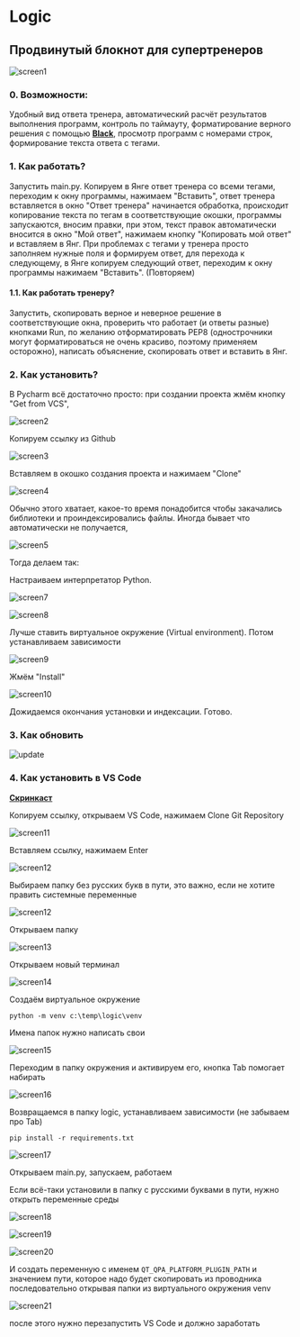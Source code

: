 # Logic

## Продвинутый блокнот для супертренеров

   ![screen1](images/p1.png)

### 0. Возможности:

Удобный вид ответа тренера, автоматический расчёт результатов выполнения программ, контроль по таймауту, форматирование 
верного решения с помощью **[Black](https://300.ya.ru/QwyIgWnG)**, просмотр программ с номерами строк, формирование 
текста ответа с тегами.
   
### 1. Как работать? 

Запустить main.py. Копируем в Янге ответ тренера со всеми тегами, переходим к окну программы, нажимаем "Вставить", ответ 
тренера вставляется в окно "Ответ тренера" начинается обработка, происходит копирование текста по тегам в 
соответствующие окошки, программы запускаются, вносим правки, при этом, текст правок автоматически вносится в окно 
"Мой ответ", нажимаем кнопку "Копировать мой ответ" и вставляем в Янг. При проблемах с тегами у тренера просто заполняем 
нужные поля и формируем ответ, для перехода к следующему, в Янге копируем следующий ответ, переходим к окну программы 
нажимаем "Вставить". (Повторяем)

#### 1.1. Как работать тренеру?

Запустить, скопировать верное и неверное решение в соответствующие окна, проверить что работает (и ответы разные) 
кнопками Run, по желанию отформатировать PEP8 (однострочники могут форматироваться не очень красиво, поэтому применяем
осторожно), написать объяснение, скопировать ответ и вставить в Янг. 

### 2. Как установить?

В Pycharm всё достаточно просто: при создании проекта жмём кнопку "Get from VCS",

   ![screen2](images/p2.png)
   
Копируем ссылку из Github

   ![screen3](images/p2-1.png)

Вставляем в окошко создания проекта и нажимаем "Clone"

   ![screen4](images/p3.png)

Обычно этого хватает, какое-то время понадобится чтобы закачались библиотеки и проиндексировались файлы.
Иногда бывает что автоматически не получается,

   ![screen5](images/p4.png)

Тогда делаем так:

Настраиваем интерпретатор Python.

   ![screen7](images/p5-1.png)

   ![screen8](images/p6.png)

Лучше ставить виртуальное окружение (Virtual environment).
Потом устанавливаем зависимости
   
   ![screen9](images/p7.png)

Жмём "Install"

   ![screen10](images/p8.png)

Дожидаемся окончания установки и индексации. Готово.

### 3. Как обновить
   ![update](images/update.png)

### 4. Как установить в VS Code

**[Скринкаст](https://disk.yandex.ru/i/w5uRy3C1_K2nQg)** 

Копируем ссылку, открываем VS Code, нажимаем Clone Git Repository

   ![screen11](images/p9.png)

Вставляем ссылку, нажимаем Enter

   ![screen12](images/p10.png)

Выбираем папку без русских букв в пути, это важно, если не хотите править системные переменные

   ![screen12](images/p11.png)

Открываем папку 

   ![screen13](images/p12.png)

Открываем новый терминал

   ![screen14](images/p13.png)

Создаём виртуальное окружение

```
python -m venv c:\temp\logic\venv
```
Имена папок нужно написать свои

   ![screen15](images/p14.png)

Переходим в папку окружения и активируем его, кнопка Tab помогает набирать

   ![screen16](images/p15.png)

Возвращаемся в папку logic, устанавливаем зависимости (не забываем про Tab)

```
pip install -r requirements.txt
```


   ![screen17](images/p17.png)

Открываем main.py, запускаем, работаем

Если всё-таки установили в папку с русскими буквами в пути, нужно открыть переменные среды

   ![screen18](images/p18.png)

   ![screen19](images/p19.png)

   ![screen20](images/p20.png)

И создать переменную с именем `QT_QPA_PLATFORM_PLUGIN_PATH` и значением пути, которое надо будет скопировать из проводника
последовательно открывая папки из виртуального окружения venv

   ![screen21](images/p21.png)

после этого нужно перезапустить VS Code и должно заработать







